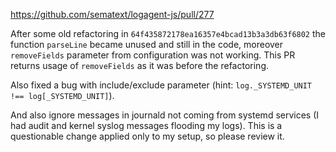 
https://github.com/sematext/logagent-js/pull/277

After some old refactoring in `64f435872178ea16357e4bcad13b3a3db63f6802` the function `parseLine` became unused and still in the code, moreover `removeFields` parameter from configuration was not working. This PR returns usage of `removeFields` as it was before the refactoring.

Also fixed a bug with include/exclude parameter (hint: `log._SYSTEMD_UNIT !== log[_SYSTEMD_UNIT]`).

And also ignore messages in journald not coming from systemd services (I had audit and kernel syslog messages flooding my logs). This is a questionable change applied only to my setup, so please review it.